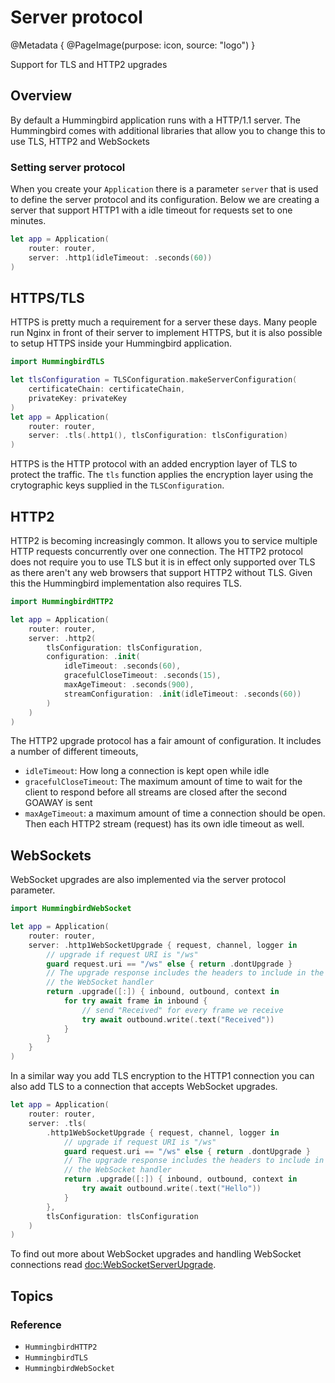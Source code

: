 # Server protocol

@Metadata {
    @PageImage(purpose: icon, source: "logo")
}

Support for TLS and HTTP2 upgrades

## Overview

By default a Hummingbird application runs with a HTTP/1.1 server. The Hummingbird comes with additional libraries that allow you to change this to use TLS, HTTP2 and WebSockets

### Setting server protocol

When you create your ``Application`` there is a parameter `server` that is used to define the server protocol and its configuration. Below we are creating a server that support HTTP1 with a idle timeout for requests set to one minutes.

```swift
let app = Application(
    router: router,
    server: .http1(idleTimeout: .seconds(60))
)
```

## HTTPS/TLS

HTTPS is pretty much a requirement for a server these days. Many people run Nginx in front of their server to implement HTTPS, but it is also possible to setup HTTPS inside your Hummingbird application. 

```swift
import HummingbirdTLS

let tlsConfiguration = TLSConfiguration.makeServerConfiguration(
    certificateChain: certificateChain,
    privateKey: privateKey
)
let app = Application(
    router: router,
    server: .tls(.http1(), tlsConfiguration: tlsConfiguration)
)
```

HTTPS is the HTTP protocol with an added encryption layer of TLS to protect the traffic. The `tls` function applies the encryption layer using the crytographic keys supplied in the `TLSConfiguration`.

## HTTP2

HTTP2 is becoming increasingly common. It allows you to service multiple HTTP requests concurrently over one connection. The HTTP2 protocol does not require you to use TLS but it is in effect only supported over TLS as there aren't any web browsers that support HTTP2 without TLS. Given this the Hummingbird implementation also requires TLS.

```swift
import HummingbirdHTTP2

let app = Application(
    router: router,
    server: .http2(
        tlsConfiguration: tlsConfiguration,
        configuration: .init(
            idleTimeout: .seconds(60),
            gracefulCloseTimeout: .seconds(15),
            maxAgeTimeout: .seconds(900),
            streamConfiguration: .init(idleTimeout: .seconds(60))
        )
    )
)
```

The HTTP2 upgrade protocol has a fair amount of configuration. It includes a number of different timeouts, 
- `idleTimeout`: How long a connection is kept open while idle
- `gracefulCloseTimeout`: The maximum amount of time to wait for the client to respond before all streams are closed after the second GOAWAY is sent
- `maxAgeTimeout`: a maximum amount of time a connection should be open.
Then each HTTP2 stream (request) has its own idle timeout as well.

## WebSockets

WebSocket upgrades are also implemented via the server protocol parameter.

```swift
import HummingbirdWebSocket

let app = Application(
    router: router,
    server: .http1WebSocketUpgrade { request, channel, logger in
        // upgrade if request URI is "/ws"
        guard request.uri == "/ws" else { return .dontUpgrade }
        // The upgrade response includes the headers to include in the response and 
        // the WebSocket handler
        return .upgrade([:]) { inbound, outbound, context in
            for try await frame in inbound {
                // send "Received" for every frame we receive
                try await outbound.write(.text("Received"))
            }
        }
    }
)
```

In a similar way you add TLS encryption to the HTTP1 connection you can also add TLS to a connection that accepts WebSocket upgrades.

```swift
let app = Application(
    router: router,
    server: .tls(
        .http1WebSocketUpgrade { request, channel, logger in
            // upgrade if request URI is "/ws"
            guard request.uri == "/ws" else { return .dontUpgrade }
            // The upgrade response includes the headers to include in the response and 
            // the WebSocket handler
            return .upgrade([:]) { inbound, outbound, context in
                try await outbound.write(.text("Hello"))
            }
        },
        tlsConfiguration: tlsConfiguration
    )    
)
```

To find out more about WebSocket upgrades and handling WebSocket connections read <doc:WebSocketServerUpgrade>.

## Topics

### Reference

- ``HummingbirdHTTP2``
- ``HummingbirdTLS``
- ``HummingbirdWebSocket``
